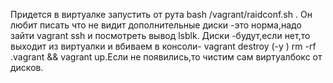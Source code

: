 Придется в виртуалке запустить от рута bash /vagrant/raidconf.sh .
Он любит писать что не видит дополнительные диски -это норма,надо зайти vagrant ssh и посмотреть вывод lsblk.
Диски -будут,если нет,то выходит из виртуалки и вбиваем в консоли- vagrant destroy (-y )  rm -rf .vagrant  && vagrant up.Если не появились,то чистим сам виртуалбокс от дисков. 
